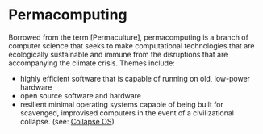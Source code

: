 # Permacomputing
Borrowed from the term [Permaculture], permacomputing is a branch of computer science that seeks to make computational technologies that are ecologically sustainable and immune from the disruptions that are accompanying the climate crisis.
Themes include:
- highly efficient software that is capable of running on old, low-power hardware
- open source software and hardware
- resilient minimal operating systems capable of being built for scavenged, improvised computers in the event of a civilizational collapse. (see: [Collapse OS](https://collapseos.org/))